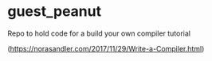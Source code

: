 # guest_peanut

Repo to hold code for a build your own compiler tutorial 

(https://norasandler.com/2017/11/29/Write-a-Compiler.html)

